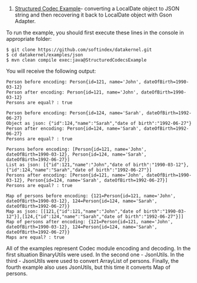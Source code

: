 1. [Structured Codec Example](https://github.com/softindex/datakernel/blob/master/examples/codec/src/main/java/io/datakernel/examples/StructuredCodecsExample.java)- 
converting a LocalDate object to JSON string and then recovering it back to LocalDate object with Gson Adapter.

To run the example, you should first execute these lines in the console in appropriate folder:

```
$ git clone https://github.com/softindex/datakernel.git
$ cd datakernel/examples/json
$ mvn clean compile exec:java@StructuredCodecsExample
```

You will receive the following output:
```
Person before encoding: Person{id=121, name='John', dateOfBirth=1990-03-12}
Person after encoding: Person{id=121, name='John', dateOfBirth=1990-03-12}
Persons are equal? : true

Person before encoding: Person{id=124, name='Sarah', dateOfBirth=1992-06-27}
Object as json: {"id":124,"name":"Sarah","date of birth":"1992-06-27"}
Person after encoding: Person{id=124, name='Sarah', dateOfBirth=1992-06-27}
Persons are equal? : true

Persons before encoding: [Person{id=121, name='John', dateOfBirth=1990-03-12}, Person{id=124, name='Sarah', dateOfBirth=1992-06-27}]
List as json: [{"id":121,"name":"John","date of birth":"1990-03-12"},{"id":124,"name":"Sarah","date of birth":"1992-06-27"}]
Persons after encoding: [Person{id=121, name='John', dateOfBirth=1990-03-12}, Person{id=124, name='Sarah', dateOfBirth=1992-06-27}]
Persons are equal? : true

Map of persons before encoding: {121=Person{id=121, name='John', dateOfBirth=1990-03-12}, 124=Person{id=124, name='Sarah', dateOfBirth=1992-06-27}}
Map as json: [[121,{"id":121,"name":"John","date of birth":"1990-03-12"}],[124,{"id":124,"name":"Sarah","date of birth":"1992-06-27"}]]
Map of persons after encoding: {121=Person{id=121, name='John', dateOfBirth=1990-03-12}, 124=Person{id=124, name='Sarah', dateOfBirth=1992-06-27}}
Maps are equal? : true
```

All of the examples represent Codec module encoding and decoding.
In the first situation BinaryUtils were used.
In the second one - JsonUtils.
In the third - JsonUtils were used to convert ArrayList of persons.
Finally, the fourth example also uses JsonUtils, but this time it converts Map of persons.
